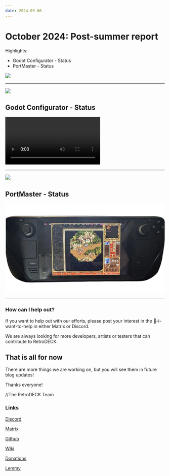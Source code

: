 ```yaml
---
date: 2024-09-06
---
```


# October 2024: Post-summer report

Highlights:

- Godot Configurator - Status
- PortMaster - Status

<!-- more -->

<img src="../../../rd-circle.png" width="150">


---

<img src="../../../godot.png" width="80">

## Godot Configurator - Status

![type:video](GodotNavigation.mp4)


---

<img src="../../../rd-circle.png" width="80">

## PortMaster - Status

<img src="../homm3.png" width="750">

---

### How can I help out?

If you want to help out with our efforts, please post your interest in the 💙-i-want-to-help in either Matrix or Discord.

We are always looking for more developers, artists or testers that can contribute to RetroDECK.


## That is all for now

There are more things we are working on, but you will see them in future blog updates!

Thanks everyone!

//The RetroDECK Team

### Links

[Discord](https://discord.gg/WDc5C9YWMx)

[Matrix](https://matrix.to/#/#retrodeck:matrix.org)

[Github](https://github.com/XargonWan/RetroDECK)

[Wiki](https://github.com/XargonWan/RetroDECK/wiki)

[Donations](https://retrodeck.readthedocs.io/en/latest/wiki_about/donations-licenses/)

[Lemmy](https://lemmy.zip/c/retrodeck)
